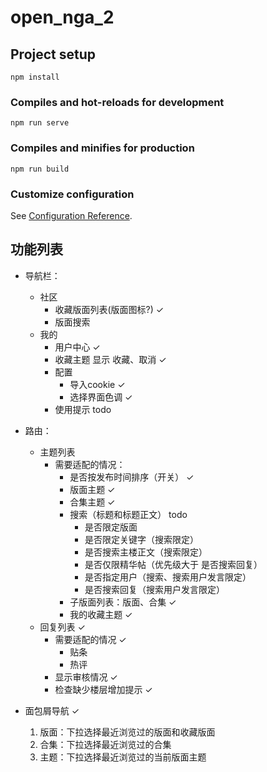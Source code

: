 # open_nga_2

## Project setup
```
npm install
```

### Compiles and hot-reloads for development
```
npm run serve
```

### Compiles and minifies for production
```
npm run build
```

### Customize configuration
See [Configuration Reference](https://cli.vuejs.org/config/).

## 功能列表
 - 导航栏：
   - 社区
       - 收藏版面列表(版面图标?) ✓
       - 版面搜索
   - 我的
       - 用户中心 ✓
       - 收藏主题 显示 收藏、取消 ✓
       - 配置
           - 导入cookie ✓
           - 选择界面色调 ✓
       - 使用提示 todo
 
 - 路由：
     - 主题列表
         - 需要适配的情况：
             - 是否按发布时间排序（开关） ✓
             - 版面主题 ✓
             - 合集主题 ✓
             - 搜索（标题和标题正文） todo
                 - 是否限定版面
                 - 是否限定关键字（搜索限定）
                 - 是否搜索主楼正文（搜索限定）
                 - 是否仅限精华帖（优先级大于 是否搜索回复）
                 - 是否指定用户（搜索、搜索用户发言限定）
                 - 是否搜索回复（搜索用户发言限定）
             - 子版面列表：版面、合集 ✓
             - 我的收藏主题 ✓
     - 回复列表 ✓
         - 需要适配的情况 ✓
             - 贴条
             - 热评
         - 显示审核情况 ✓
         - 检查缺少楼层增加提示 ✓
 - 面包屑导航 ✓
     1. 版面：下拉选择最近浏览过的版面和收藏版面
     2. 合集：下拉选择最近浏览过的合集
     3. 主题：下拉选择最近浏览过的当前版面主题
   